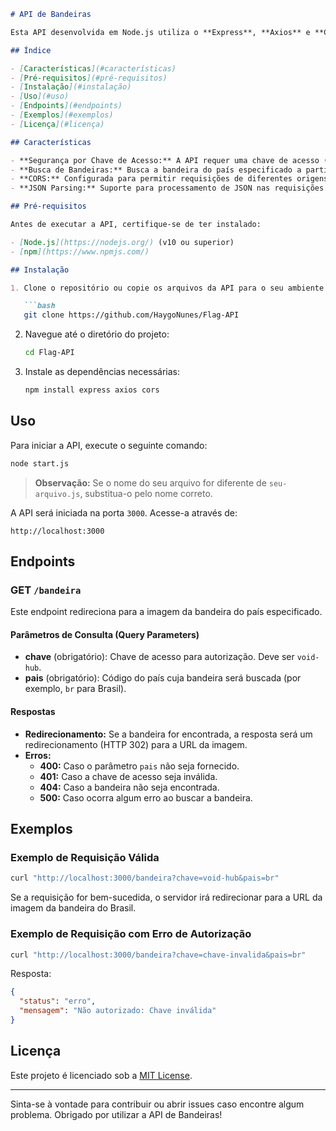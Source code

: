 ```markdown
# API de Bandeiras

Esta API desenvolvida em Node.js utiliza o **Express**, **Axios** e **Cors** para fornecer uma rota que redireciona para a imagem da bandeira de um país específico. A imagem é obtida a partir de um repositório hospedado no GitHub.

## Índice

- [Características](#características)
- [Pré-requisitos](#pré-requisitos)
- [Instalação](#instalação)
- [Uso](#uso)
- [Endpoints](#endpoints)
- [Exemplos](#exemplos)
- [Licença](#licença)

## Características

- **Segurança por Chave de Acesso:** A API requer uma chave de acesso (`chave`) para autorizar as requisições.
- **Busca de Bandeiras:** Busca a bandeira do país especificado a partir de um repositório no GitHub.
- **CORS:** Configurada para permitir requisições de diferentes origens.
- **JSON Parsing:** Suporte para processamento de JSON nas requisições.

## Pré-requisitos

Antes de executar a API, certifique-se de ter instalado:

- [Node.js](https://nodejs.org/) (v10 ou superior)
- [npm](https://www.npmjs.com/)

## Instalação

1. Clone o repositório ou copie os arquivos da API para o seu ambiente local:

   ```bash
   git clone https://github.com/HaygoNunes/Flag-API
   ```

2. Navegue até o diretório do projeto:

   ```bash
   cd Flag-API
   ```

3. Instale as dependências necessárias:

   ```bash
   npm install express axios cors
   ```

## Uso

Para iniciar a API, execute o seguinte comando:

```bash
node start.js
```

> **Observação:** Se o nome do seu arquivo for diferente de `seu-arquivo.js`, substitua-o pelo nome correto.

A API será iniciada na porta `3000`. Acesse-a através de:

```
http://localhost:3000
```

## Endpoints

### GET `/bandeira`

Este endpoint redireciona para a imagem da bandeira do país especificado.

#### Parâmetros de Consulta (Query Parameters)

- **chave** (obrigatório): Chave de acesso para autorização. Deve ser `void-hub`.
- **pais** (obrigatório): Código do país cuja bandeira será buscada (por exemplo, `br` para Brasil).

#### Respostas

- **Redirecionamento:** Se a bandeira for encontrada, a resposta será um redirecionamento (HTTP 302) para a URL da imagem.
- **Erros:**
  - **400:** Caso o parâmetro `pais` não seja fornecido.
  - **401:** Caso a chave de acesso seja inválida.
  - **404:** Caso a bandeira não seja encontrada.
  - **500:** Caso ocorra algum erro ao buscar a bandeira.

## Exemplos

### Exemplo de Requisição Válida

```bash
curl "http://localhost:3000/bandeira?chave=void-hub&pais=br"
```

Se a requisição for bem-sucedida, o servidor irá redirecionar para a URL da imagem da bandeira do Brasil.

### Exemplo de Requisição com Erro de Autorização

```bash
curl "http://localhost:3000/bandeira?chave=chave-invalida&pais=br"
```

Resposta:

```json
{
  "status": "erro",
  "mensagem": "Não autorizado: Chave inválida"
}
```

## Licença

Este projeto é licenciado sob a [MIT License](LICENSE).

---

Sinta-se à vontade para contribuir ou abrir issues caso encontre algum problema. Obrigado por utilizar a API de Bandeiras!
```

